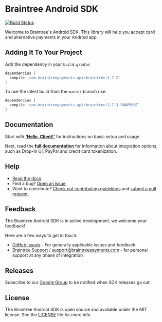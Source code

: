 # Braintree Android SDK

[![Build Status](https://travis-ci.org/braintree/braintree_android.svg?branch=master)](https://travis-ci.org/braintree/braintree_android)

Welcome to Braintree's Android SDK. This library will help you accept card and alternative payments in your Android app.

## Adding It To Your Project

Add the dependency in your `build.gradle`:

```groovy
dependencies {
  compile 'com.braintreepayments.api:braintree:2.7.2'
}
```

To use the latest build from the `master` branch use:

```groovy
dependencies {
  compile 'com.braintreepayments.api:braintree:2.7.3-SNAPSHOT'
}
```

## Documentation

Start with [**'Hello, Client!'**](https://developers.braintreepayments.com/start/hello-client/android/v2) for instructions on basic setup and usage.

Next, read the [**full documentation**](https://developers.braintreepayments.com/guides/overview) for information about integration options, such as Drop-In UI, PayPal and credit card tokenization.

## Help

* [Read the docs](https://developers.braintreepayments.com/guides/overview)
* Find a bug? [Open an issue](https://github.com/braintree/braintree_android/issues)
* Want to contribute? [Check out contributing guidelines](CONTRIBUTING.md) and [submit a pull request](https://help.github.com/articles/creating-a-pull-request).

## Feedback

The Braintree Android SDK is in active development, we welcome your feedback!

Here are a few ways to get in touch:

* [GitHub Issues](https://github.com/braintree/braintree_android/issues) - For generally applicable issues and feedback
* [Braintree Support](https://articles.braintreepayments.com/) / [support@braintreepayments.com](mailto:support@braintreepayments.com) -
for personal support at any phase of integration

## Releases

Subscribe to our [Google Group](https://groups.google.com/forum/#!forum/braintree-sdk-announce) to
be notified when SDK releases go out.

## License

The Braintree Android SDK is open source and available under the MIT license. See the [LICENSE](LICENSE) file for more info.
